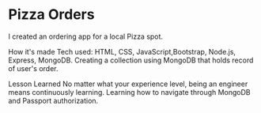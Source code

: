 # Pizza Orders

I created an ordering app for a  local Pizza spot.

How it's made Tech used: HTML, CSS, JavaScript,Bootstrap, Node.js, Express, MongoDB. Creating a collection using MongoDB that holds record of user's order. 

Lesson Learned No matter what your experience level, being an engineer means continuously learning. Learning how to navigate through MongoDB and Passport authorization.
